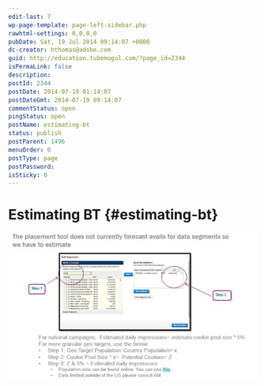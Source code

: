 ```yaml
---
edit-last: 7
wp-page-template: page-left-sidebar.php
rawhtml-settings: 0,0,0,0
pubDate: Sat, 19 Jul 2014 09:14:07 +0000
dc-creator: hthomas@adobe.com
guid: http://education.tubemogul.com/?page_id=2344
isPermaLink: false
description: 
postId: 2344
postDate: 2014-07-19 01:14:07
postDateGmt: 2014-07-19 09:14:07
commentStatus: open
pingStatus: open
postName: estimating-bt
status: publish
postParent: 1496
menuOrder: 0
postType: page
postPassword: 
isSticky: 0
---
```


# Estimating BT {#estimating-bt}

[ ![bt1](assets/bt11.jpg)](assets/bt11.jpg) 
